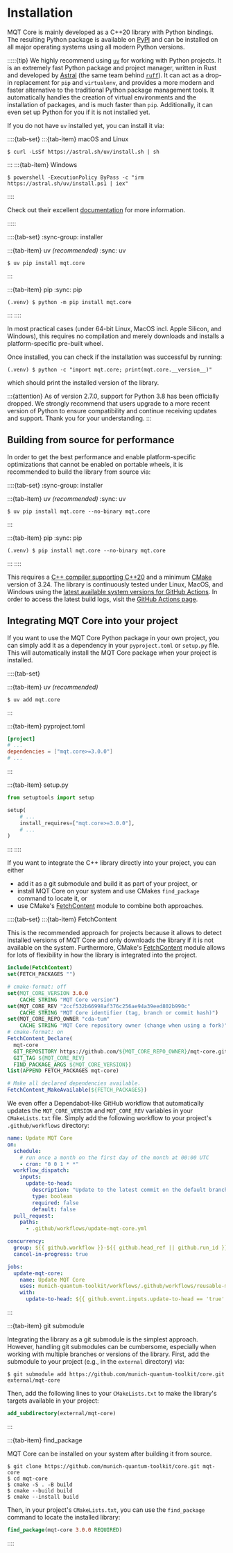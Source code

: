 # Installation

MQT Core is mainly developed as a C++20 library with Python bindings.
The resulting Python package is available on [PyPI](https://pypi.org/project/mqt.core/) and can be installed on all major operating systems using all modern Python versions.

:::::{tip}
We highly recommend using [`uv`](https://docs.astral.sh/uv/) for working with Python projects.
It is an extremely fast Python package and project manager, written in Rust and developed by [Astral](https://astral.sh/) (the same team behind [`ruff`](https://docs.astral.sh/ruff/)).
It can act as a drop-in replacement for `pip` and `virtualenv`, and provides a more modern and faster alternative to the traditional Python package management tools.
It automatically handles the creation of virtual environments and the installation of packages, and is much faster than `pip`.
Additionally, it can even set up Python for you if it is not installed yet.

If you do not have `uv` installed yet, you can install it via:

::::{tab-set}
:::{tab-item} macOS and Linux

```console
$ curl -LsSf https://astral.sh/uv/install.sh | sh
```

:::
:::{tab-item} Windows

```console
$ powershell -ExecutionPolicy ByPass -c "irm https://astral.sh/uv/install.ps1 | iex"
```

::::

Check out their excellent [documentation](https://docs.astral.sh/uv/) for more information.

:::::

::::{tab-set}
:sync-group: installer

:::{tab-item} uv _(recommended)_
:sync: uv

```console
$ uv pip install mqt.core
```

:::

:::{tab-item} pip
:sync: pip

```console
(.venv) $ python -m pip install mqt.core
```

:::
::::

In most practical cases (under 64-bit Linux, MacOS incl. Apple Silicon, and Windows), this requires no compilation and merely downloads and installs a platform-specific pre-built wheel.

Once installed, you can check if the installation was successful by running:

```console
(.venv) $ python -c "import mqt.core; print(mqt.core.__version__)"
```

which should print the installed version of the library.

:::{attention}
As of version 2.7.0, support for Python 3.8 has been officially dropped.
We strongly recommend that users upgrade to a more recent version of Python to ensure compatibility and continue receiving updates and support.
Thank you for your understanding.
:::

## Building from source for performance

In order to get the best performance and enable platform-specific optimizations that cannot be enabled on portable wheels, it is recommended to build the library from source via:

::::{tab-set}
:sync-group: installer

:::{tab-item} uv _(recommended)_
:sync: uv

```console
$ uv pip install mqt.core --no-binary mqt.core
```

:::

:::{tab-item} pip
:sync: pip

```console
(.venv) $ pip install mqt.core --no-binary mqt.core
```

:::
::::

This requires a [C++ compiler supporting C++20](https://en.wikipedia.org/wiki/List_of_compilers#C++_compilers) and a minimum [CMake](https://cmake.org/) version of 3.24.
The library is continuously tested under Linux, MacOS, and Windows using the [latest available system versions for GitHub Actions](https://github.com/actions/virtual-environments).
In order to access the latest build logs, visit the [GitHub Actions page](https://github.com/munich-quantum-toolkit/core/actions/workflows/ci.yml).

## Integrating MQT Core into your project

If you want to use the MQT Core Python package in your own project, you can simply add it as a dependency in your `pyproject.toml` or `setup.py` file.
This will automatically install the MQT Core package when your project is installed.

::::{tab-set}

:::{tab-item} uv _(recommended)_

```console
$ uv add mqt.core
```

:::

:::{tab-item} pyproject.toml

```toml
[project]
# ...
dependencies = ["mqt.core>=3.0.0"]
# ...
```

:::

:::{tab-item} setup.py

```python
from setuptools import setup

setup(
    # ...
    install_requires=["mqt.core>=3.0.0"],
    # ...
)
```

:::
::::

If you want to integrate the C++ library directly into your project, you can either

- add it as a git submodule and build it as part of your project, or
- install MQT Core on your system and use CMakes `find_package` command to locate it, or
- use CMake's [FetchContent](https://cmake.org/cmake/help/latest/module/FetchContent.html) module to combine both approaches.

::::{tab-set}
:::{tab-item} FetchContent

This is the recommended approach for projects because it allows to detect installed versions of MQT Core and only downloads the library if it is not available on the system.
Furthermore, CMake's [FetchContent](https://cmake.org/cmake/help/latest/module/FetchContent.html) module allows for lots of flexibility in how the library is integrated into the project.

```cmake
include(FetchContent)
set(FETCH_PACKAGES "")

# cmake-format: off
set(MQT_CORE_VERSION 3.0.0
    CACHE STRING "MQT Core version")
set(MQT_CORE_REV "2ccf532b66998af376c256ae94a39eed802b990c"
    CACHE STRING "MQT Core identifier (tag, branch or commit hash)")
set(MQT_CORE_REPO_OWNER "cda-tum"
    CACHE STRING "MQT Core repository owner (change when using a fork)")
# cmake-format: on
FetchContent_Declare(
  mqt-core
  GIT_REPOSITORY https://github.com/${MQT_CORE_REPO_OWNER}/mqt-core.git
  GIT_TAG ${MQT_CORE_REV}
  FIND_PACKAGE_ARGS ${MQT_CORE_VERSION})
list(APPEND FETCH_PACKAGES mqt-core)

# Make all declared dependencies available.
FetchContent_MakeAvailable(${FETCH_PACKAGES})
```

We even offer a Dependabot-like GitHub workflow that automatically updates the `MQT_CORE_VERSION` and `MQT_CORE_REV` variables in your `CMakeLists.txt` file.
Simply add the following workflow to your project's `.github/workflows` directory:

```yaml
name: Update MQT Core
on:
  schedule:
    # run once a month on the first day of the month at 00:00 UTC
    - cron: "0 0 1 * *"
  workflow_dispatch:
    inputs:
      update-to-head:
        description: "Update to the latest commit on the default branch"
        type: boolean
        required: false
        default: false
  pull_request:
    paths:
      - .github/workflows/update-mqt-core.yml

concurrency:
  group: ${{ github.workflow }}-${{ github.head_ref || github.run_id }}
  cancel-in-progress: true

jobs:
  update-mqt-core:
    name: Update MQT Core
    uses: munich-quantum-toolkit/workflows/.github/workflows/reusable-mqt-core-update.yml@v1.7
    with:
      update-to-head: ${{ github.event.inputs.update-to-head == 'true' }}
```

:::

:::{tab-item} git submodule

Integrating the library as a git submodule is the simplest approach.
However, handling git submodules can be cumbersome, especially when working with multiple branches or versions of the library.
First, add the submodule to your project (e.g., in the `external` directory) via:

```console
$ git submodule add https://github.com/munich-quantum-toolkit/core.git external/mqt-core
```

Then, add the following lines to your `CMakeLists.txt` to make the library's targets available in your project:

```cmake
add_subdirectory(external/mqt-core)
```

:::

:::{tab-item} find_package

MQT Core can be installed on your system after building it from source.

```console
$ git clone https://github.com/munich-quantum-toolkit/core.git mqt-core
$ cd mqt-core
$ cmake -S . -B build
$ cmake --build build
$ cmake --install build
```

Then, in your project's `CMakeLists.txt`, you can use the `find_package` command to locate the installed library:

```cmake
find_package(mqt-core 3.0.0 REQUIRED)
```

::::
